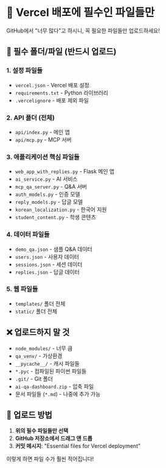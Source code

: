 # 🎯 Vercel 배포에 필수인 파일들만

GitHub에서 "너무 많다"고 하시니, 꼭 필요한 파일들만 업로드하세요!

## 📁 필수 폴더/파일 (반드시 업로드)

### 1. 설정 파일들
- `vercel.json` - Vercel 배포 설정
- `requirements.txt` - Python 라이브러리
- `.vercelignore` - 배포 제외 파일

### 2. API 폴더 (전체)
- `api/index.py` - 메인 앱
- `api/mcp.py` - MCP 서버

### 3. 애플리케이션 핵심 파일들
- `web_app_with_replies.py` - Flask 메인 앱
- `ai_service.py` - AI 서비스
- `mcp_qa_server.py` - Q&A 서버
- `auth_models.py` - 인증 모델
- `reply_models.py` - 답글 모델
- `korean_localization.py` - 한국어 지원
- `student_content.py` - 학생 콘텐츠

### 4. 데이터 파일들
- `demo_qa.json` - 샘플 Q&A 데이터
- `users.json` - 사용자 데이터
- `sessions.json` - 세션 데이터
- `replies.json` - 답글 데이터

### 5. 웹 파일들
- `templates/` 폴더 전체
- `static/` 폴더 전체

## ❌ 업로드하지 말 것

- `node_modules/` - 너무 큼
- `qa_venv/` - 가상환경
- `__pycache__/` - 캐시 파일들
- `*.pyc` - 컴파일된 파이썬 파일들
- `.git/` - Git 폴더
- `ai-qa-dashboard.zip` - 압축 파일
- 문서 파일들 (`*.md`) - 나중에 추가 가능

## 🚀 업로드 방법

1. **위의 필수 파일들만 선택**
2. **GitHub 저장소에서 드래그 앤 드롭**
3. **커밋 메시지**: "Essential files for Vercel deployment"

이렇게 하면 파일 수가 훨씬 적어집니다!